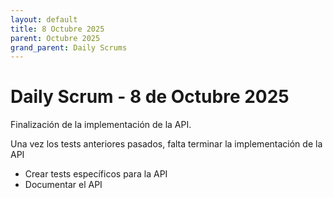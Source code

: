 ```yaml
---
layout: default
title: 8 Octubre 2025
parent: Octubre 2025
grand_parent: Daily Scrums
---
```


# Daily Scrum - 8 de Octubre 2025

Finalización de la implementación de la API.

Una vez los tests anteriores pasados, falta terminar la implementación de la API

- Crear tests específicos para la API
- Documentar el API